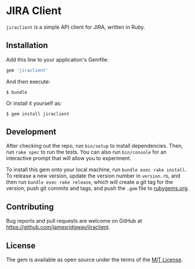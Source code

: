 # JIRA Client
`jiraclient` is a simple API client for JIRA, written in Ruby.

## Installation
Add this line to your application's Gemfile:

```ruby
gem 'jiraclient'
```

And then execute:

    $ bundle

Or install it yourself as:

    $ gem install jiraclient

## Development
After checking out the repo, run `bin/setup` to install dependencies. Then, run `rake spec` to run the tests. You can also run `bin/console` for an interactive prompt that will allow you to experiment.

To install this gem onto your local machine, run `bundle exec rake install`. To release a new version, update the version number in `version.rb`, and then run `bundle exec rake release`, which will create a git tag for the version, push git commits and tags, and push the `.gem` file to [rubygems.org](https://rubygems.org).

## Contributing
Bug reports and pull requests are welcome on GitHub at https://github.com/jamesridgway/jiraclient.

## License
The gem is available as open source under the terms of the [MIT License](http://opensource.org/licenses/MIT).
